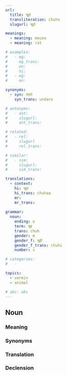 ```yaml
---
url: 
  title: चूहो
  transliteration: chuho
  slugurl: चूहो

meanings:
  - meaning: mouse
  - meaning: rat 

# examples:
#   - eg:
#     eg_trans: 
#     en:
#     hi:
#   - eg:
#     en:

synonyms:
  - syn: उंदरो
    syn_trans: undaro

# antonyms:
#   - ant:
#     slugurl:
#     ant_trans: 

# related:
#   - rel:
#     slugurl
#     rel_trans: 

# similar:
#   - sim: 
#     slugurl:
#     sim_trans:

translations:
  - context:
    hi: चूहा
    hi_trans: chuhaa
    mr:
    mr_trans:
    
grammar:
  noun:
    ending: o
    term: चूह
    trans: chuh
    gender: m
    gender_f: चूही 
    gender_f_trans: chuhi
    number: s

# categories:
#   -

topics:
  - vermin
  - animal

# abc: abc   
---
```


## Noun
<!-- <fos :grammar="grammar" :url="url"></fos> -->

### Meaning
<meaning :meanings="meanings" :url="url"></meaning>

<!-- ### Examples
<eg :eg="examples" :url="url"></eg> -->

### Synonyms
<syn :syn="synonyms" :url="url"></syn>

<!-- ### Antonyms
<ant :ant="antonyms" :url="url"></ant> -->

### Translation
<translation :translation="translations" :url="url"></translation>

### Declension
<noun-decl :grammar="grammar" :url="url"></noun-decl>

<!-- ### Related
<related :related="related" :url="url"></related> -->

<!-- ### Similar
<similar :similar="similar" :url="url"></similar> -->